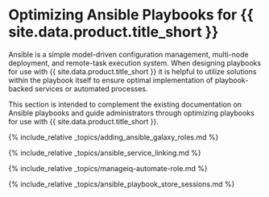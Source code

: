 # Optimizing Ansible Playbooks for {{ site.data.product.title_short }}

Ansible is a simple model-driven configuration management, multi-node
deployment, and remote-task execution system. When designing playbooks
for use with {{ site.data.product.title_short }} it is helpful to utilize solutions
within the playbook itself to ensure optimal implementation of
playbook-backed services or automated processes.

This section is intended to complement the existing documentation on
Ansible playbooks and guide administrators through optimizing playbooks
for use with {{ site.data.product.title_short }}.

{% include_relative _topics/adding_ansible_galaxy_roles.md %}

{% include_relative _topics/ansible_service_linking.md %}

{% include_relative _topics/manageiq-automate-role.md %}

{% include_relative _topics/ansible_playbook_store_sessions.md %}
